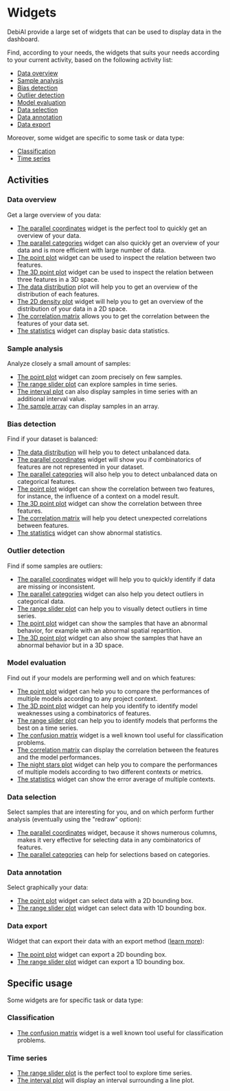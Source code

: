 <!-- omit in toc -->
# Widgets

DebiAI provide a large set of widgets that can be used to display data in the dashboard. 

Find, according to your needs, the widgets that suits your needs according to your current activity, based on the following activity list:

  - [Data overview](#data-overview)
  - [Sample analysis](#sample-analysis)
  - [Bias detection](#bias-detection)
  - [Outlier detection](#outlier-detection)
  - [Model evaluation](#model-evaluation)
  - [Data selection](#data-selection)
  - [Data annotation](#data-annotation)
  - [Data export](#data-export)

Moreover, some widget are specific to some task or data type:

  - [Classification](#classification)
  - [Time series](#time-series)

## Activities

### Data overview

Get a large overview of you data:

- [The parallel coordinates](./1_parallel_coordinates/) widget is the perfect tool to quickly get an overview of your data.
- [The parallel categories](./parallel_categories/) widget can also quickly get an overview of your data and is more efficient with large number of data.
- [The point plot](./3_point_plot/) widget can be used to inspect the relation between two features.
- [The 3D point plot](./3D_point_plot/) widget can be used to inspect the relation between three features in a 3D space.
- [The data distribution](./2_data_distribution/) plot will help you to get an overview of the distribution of each features.
- [The 2D density plot](./density_plot/) widget will help you to get an overview of the distribution of your data in a 2D space.
- [The correlation matrix](./correlation_matrix/) allows you to get the correlation between the features of your data set.
- [The statistics](./statistics/) widget can display basic data statistics.

### Sample analysis

Analyze closely a small amount of samples:

- [The point plot](./3_point_plot/) widget can zoom precisely on few samples.
- [The range slider plot](./range_slider/) can explore samples in time series.
- [The interval plot](./interval_plot/) can also display samples in time series with an additional interval value.
- [The sample array](./sample_array/) can display samples in an array.

### Bias detection

Find if your dataset is balanced:

- [The data distribution](./2_data_distribution/) will help you to detect unbalanced data.
- [The parallel coordinates](./1_parallel_coordinates/) widget will show you if  combinatorics of features are not represented in your dataset.
- [The parallel categories](./parallel_categories/) will also help you to detect unbalanced data on categorical features.
- [The point plot](./3_point_plot/) widget can show the correlation between two features, for instance, the influence of a context on a model result.
- [The 3D point plot](./3D_point_plot/)  widget can show the correlation between three features.
- [The correlation matrix](./correlation_matrix/) will help you detect unexpected correlations between features.
- [The statistics](./statistics/) widget can show abnormal statistics.
  

### Outlier detection

Find if some samples are outliers:

- [The parallel coordinates](./1_parallel_coordinates/) widget will help you to quickly identify if data are missing or inconsistent.
- [The parallel categories](./parallel_categories/) widget can also help you detect outliers in categorical data.
- [The range slider plot](./range_slider/) can help you to visually detect outliers in time series.
- [The point plot](./3_point_plot/) widget can show the samples that have an abnormal behavior, for example with an abnormal spatial repartition.
- [The 3D point plot](./3D_point_plot/) widget can also show the samples that have an abnormal behavior but in a 3D space.

### Model evaluation

Find out if your models are performing well and on which features:

- [The point plot](./3_point_plot/) widget can help you to compare the performances of multiple models according to any project context.
- [The 3D point plot](./3D_point_plot/) widget can help you identify to identify model weaknesses using a combinatorics of features. 
- [The range slider plot](./range_slider/) can help you to identify models that performs the best on a time series.
- [The confusion matrix](./confusion_matrix/) widget is a well known tool useful for classification problems.
- [The correlation matrix](./correlation_matrix/) can display the correlation between the features and the model performances.
- [The night stars plot](./night_stars_plot/) widget can help you to compare the performances of multiple models according to two different contexts or metrics.
- [The statistics](./statistics/) widget can show the error average of multiple contexts.

### Data selection

Select samples that are interesting for you, and on which perform further analysis (eventually using the "redraw" option):

- [The parallel coordinates](./1_parallel_coordinates/) widget, because it shows numerous columns, makes it very effective for selecting data in any combinatorics of features.
- [The parallel categories](./parallel_categories/) can help for selections based on categories.

### Data annotation

Select graphically your data:

- [The point plot](./3_point_plot/) widget can select data with a 2D bounding box.
- [The range slider plot](./range_slider/) widget can select data with 1D bounding box.

### Data export

Widget that can export their data with an export method ([learn more](../README.md#exporting-data)):

- [The point plot](./3_point_plot/) widget can export a 2D bounding box.
- [The range slider plot](./range_slider/) widget can export a 1D bounding box.


## Specific usage

Some widgets are for specific task or data type:

### Classification

- [The confusion matrix](./confusion_matrix/) widget is a well known tool useful for classification problems.

### Time series

- [The range slider plot](./range_slider/) is the perfect tool to explore time series.
- [The interval plot](./interval_plot/) will display an interval surrounding a line plot.
